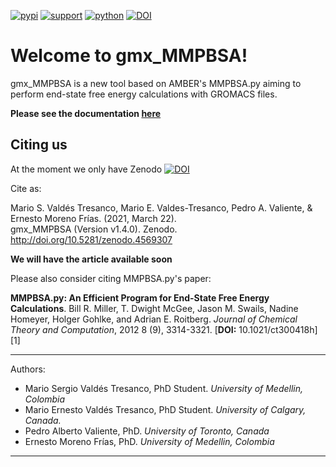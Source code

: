 [![pypi](https://img.shields.io/pypi/v/gmx-MMPBSA)](https://pypi.org/project/gmx-MMPBSA/)
[![support](https://img.shields.io/badge/support-JetBrains-brightgreen)](https://www.jetbrains.com/?from=gmx_MMPBSA)
[![python](https://img.shields.io/badge/python-v3.x-blue)]()
[![DOI](https://zenodo.org/badge/DOI/10.5281/zenodo.4569307.svg)](http://doi.org/10.5281/zenodo.4569307)

# Welcome to gmx_MMPBSA!
gmx_MMPBSA is a new tool based on AMBER's MMPBSA.py aiming to perform end-state free energy calculations with GROMACS 
files.

**Please see the documentation [here](https://valdes-tresanco-ms.github.io/gmx_MMPBSA/)**

## Citing us

At the moment we only have Zenodo [![DOI](https://zenodo.org/badge/DOI/10.5281/zenodo.4569307.svg)](https://doi.org/10.5281/zenodo.4569307)

Cite as:

Mario S. Valdés Tresanco, Mario E. Valdes-Tresanco, Pedro A. Valiente, & Ernesto Moreno Frías. (2021, March 22).  
gmx_MMPBSA (Version v1.4.0). Zenodo. http://doi.org/10.5281/zenodo.4569307

**We will have the article available soon**

Please also consider citing MMPBSA.py's paper:

**MMPBSA.py: An Efficient Program for End-State Free Energy Calculations**. Bill R. Miller, T. Dwight McGee, Jason M.
Swails, Nadine Homeyer, Holger Gohlke, and Adrian E. Roitberg. _Journal of Chemical Theory and Computation_, 2012 8 
(9), 3314-3321. [**DOI:** 10.1021/ct300418h][1]

---------------------------------------

Authors:
- Mario Sergio Valdés Tresanco, PhD Student. _University of Medellin, Colombia_
- Mario Ernesto Valdés Tresanco, PhD Student. _University of Calgary, Canada._
- Pedro Alberto Valiente, PhD. _University of Toronto, Canada_
- Ernesto Moreno Frías, PhD. _University of Medellin, Colombia_

---------------------------------------
